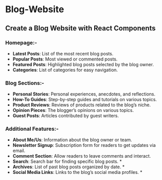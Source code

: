 # Blog-Website

## Create a Blog Website with React Components

### Homepage:-

- **Latest Posts**: List of the most recent blog posts.
- **Popular Posts**: Most viewed or commented posts.
- **Featured Posts**: Highlighted blog posts selected by the blog owner.
- **Categories**: List of categories for easy navigation.

### Blog Sections:-

- **Personal Stories**: Personal experiences, anecdotes, and reflections.
- **How-To Guides**: Step-by-step guides and tutorials on various topics.
- **Product Reviews**: Reviews of products related to the blog’s niche.
- **Opinion Pieces**: The blogger’s opinions on various topics.
- **Guest Posts**: Articles contributed by guest writers.

### Additional Features:-

- **About Me/Us**: Information about the blog owner or team.
- **Newsletter Signup**: Subscription form for readers to get updates via email.
- **Comment Section**: Allow readers to leave comments and interact.
- **Search**: Search bar for finding specific blog posts. *
- **Archives**: List of past blog posts organized by date. *
- **Social Media Links**: Links to the blog’s social media profiles. *
